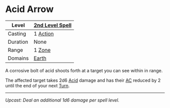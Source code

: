 # Acid Arrow

| Level    | [2nd Level Spell](2nd%20Level%20Spells.md)                            |
| -------- | --------------------------------------------------------------------- |
| Casting  | 1 [Action](../../../../Game%20Procedures/Core%20Procedures/Action.md) |
| Duration | None                                                                  |
| Range    | 1 [Zone](../../../../Game%20Procedures/Core%20Procedures/Zone.md)     |
| Domains  | [Earth](../../Spell%20Domains/Earth.md)                               |

A corrosive bolt of acid shoots forth at a target you can see within in range.

The affected target takes 2d6 [Acid](../../../../Game%20Procedures/Combat/Damage%20Types/Acid.md) damage and has their [AC](../../../../Player%20Characters/Derived%20Statistics/Armor%20Class.md) reduced by 2 until the end of your next [Turn](../../../../Game%20Procedures/Core%20Procedures/Turn.md).

---
*Upcast: Deal an additional 1d6 damage per spell level.*

